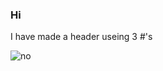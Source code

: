 ### Hi

I have made a header useing 3 #'s

![no](https://img.moegirl.org.cn/common/4/4a/%E6%96%B0%E7%A7%A6%E6%97%B6%E6%98%8E%E6%9C%88.webp)
